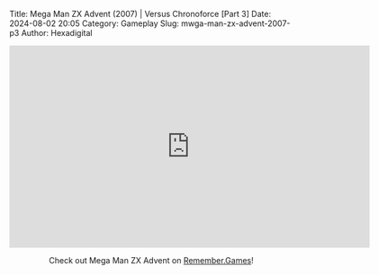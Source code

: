 Title: Mega Man ZX Advent (2007) | Versus Chronoforce [Part 3]
Date: 2024-08-02 20:05
Category: Gameplay
Slug: mwga-man-zx-advent-2007-p3
Author: Hexadigital

<center><iframe src="https://www.youtube.com/embed/oaF6RnF0e1k?feature=oembed" allow="accelerometer; autoplay; encrypted-media; gyroscope; picture-in-picture" width="640" height="360" frameborder="0"></iframe>

Check out Mega Man ZX Advent on [Remember.Games](https://remember.games/game/2294/mega-man-zx-advent/)!</center>
